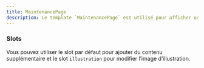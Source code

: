 ```yaml
---
title: MaintenancePage
description: Le template `MaintenancePage` est utilisé pour afficher une page de maintenance.
---
```


<doc-tabs>

<doc-tab-item label="Utilisation">

<doc-usage name="maintenance-page"></doc-usage>

</doc-tab-item>

<doc-tab-item label="API">
<doc-api name="maintenance-page"></doc-api>
</doc-tab-item>

<doc-tab-item label="Personnalisation">

### Slots

Vous pouvez utiliser le slot par défaut pour ajouter du contenu supplémentaire et le slot `illustration` pour modifier l’image d’illustration.

<doc-example file="maintenance-page/slot"></doc-example>

</doc-tab-item>

</doc-tabs>

